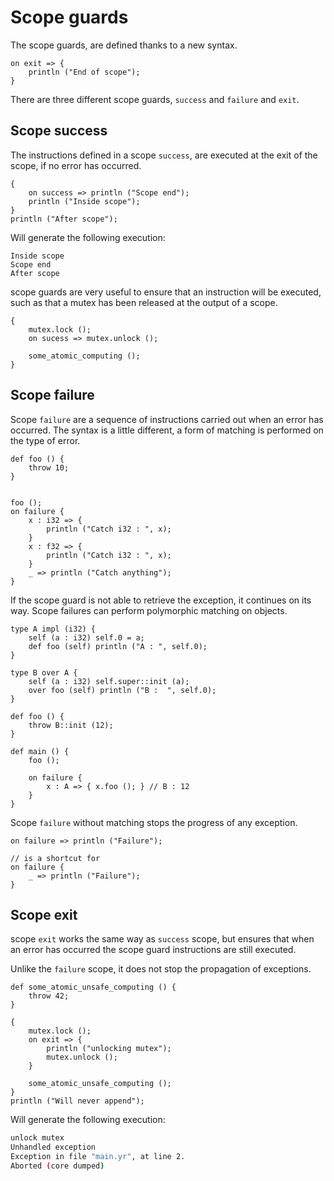 # Scope guards

The scope guards, are defined thanks to a new syntax. 

```ymir
on exit => {
	println ("End of scope");
}
```

There are three different scope guards, `success` and `failure` and `exit`.

## Scope success

The instructions defined in a scope `success`, are executed at the exit of the scope, if no error has occurred.

```ymir
{
	on success => println ("Scope end");
	println ("Inside scope");
}
println ("After scope");
```

Will generate the following execution: 

```
Inside scope
Scope end
After scope
```

scope guards are very useful to ensure that an instruction will be executed, such as that a mutex has been released at the output of a scope.

```ymir
{
	mutex.lock ();
	on sucess => mutex.unlock ();

	some_atomic_computing ();
}	
```

## Scope failure

Scope `failure` are a sequence of instructions carried out when an error has occurred. 
The syntax is a little different, a form of matching is performed on the type of error.


```ymir
def foo () {
	throw 10;
}


foo ();
on failure {
	x : i32 => { 
		println ("Catch i32 : ", x); 
	}
	x : f32 => { 
		println ("Catch i32 : ", x); 
	}
	_ => println ("Catch anything");
}
```
 
If the scope guard is not able to retrieve the exception, it continues on its way.
Scope failures can perform polymorphic matching on objects.

```ymir
type A impl (i32) {
    self (a : i32) self.0 = a;
    def foo (self) println ("A : ", self.0);
}

type B over A {
    self (a : i32) self.super::init (a);
    over foo (self) println ("B :  ", self.0);
}

def foo () {
    throw B::init (12);
}

def main () {
    foo ();

    on failure {
        x : A => { x.foo (); } // B : 12
    }
}
```

Scope `failure` without matching stops the progress of any exception.


```ymir
on failure => println ("Failure");

// is a shortcut for 
on failure {
	_ => println ("Failure");
}
```

## Scope exit

scope `exit` works the same way as `success` scope, but ensures that when an error has occurred the scope guard instructions are still executed.

Unlike the `failure` scope, it does not stop the propagation of exceptions.

```ymir
def some_atomic_unsafe_computing () {
	throw 42;
}

{
	mutex.lock ();
	on exit => {
		println ("unlocking mutex");
		mutex.unlock ();
	}

	some_atomic_unsafe_computing ();
}	
println ("Will never append");
```

Will generate the following execution: 

```sh
unlock mutex
Unhandled exception
Exception in file "main.yr", at line 2.
Aborted (core dumped)
```
